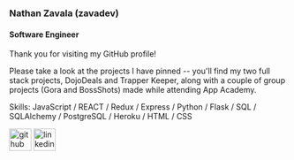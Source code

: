 ### Nathan Zavala (zavadev)
#### Software Engineer

Thank you for visiting my GitHub profile!

Please take a look at the projects I have pinned -- you'll find my two full stack projects, DojoDeals and Trapper Keeper, along with a couple of group projects  (Gora and BossShots) made while attending App Academy.

Skills: JavaScript / REACT / Redux / Express / Python / Flask / SQL / SQLAlchemy / PostgreSQL / Heroku / HTML / CSS



[<img src='https://cdn.jsdelivr.net/npm/simple-icons@3.0.1/icons/github.svg' alt='github' height='40'>](https://github.com/zavadev)  [<img src='https://cdn.jsdelivr.net/npm/simple-icons@3.0.1/icons/linkedin.svg' alt='linkedin' height='40'>](https://www.linkedin.com/in/nathan-zavala/)  

